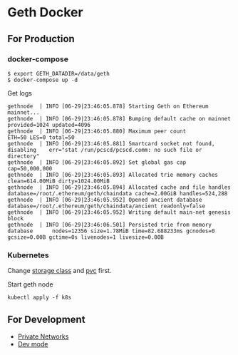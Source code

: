 # Geth Docker

## For Production

### docker-compose

```console
$ export GETH_DATADIR=/data/geth
$ docker-compose up -d
```

Get logs

```
gethnode  | INFO [06-29|23:46:05.878] Starting Geth on Ethereum mainnet... 
gethnode  | INFO [06-29|23:46:05.878] Bumping default cache on mainnet         provided=1024 updated=4096
gethnode  | INFO [06-29|23:46:05.880] Maximum peer count                       ETH=50 LES=0 total=50
gethnode  | INFO [06-29|23:46:05.881] Smartcard socket not found, disabling    err="stat /run/pcscd/pcscd.comm: no such file or directory"
gethnode  | INFO [06-29|23:46:05.892] Set global gas cap                       cap=50,000,000
gethnode  | INFO [06-29|23:46:05.893] Allocated trie memory caches             clean=614.00MiB dirty=1024.00MiB
gethnode  | INFO [06-29|23:46:05.894] Allocated cache and file handles         database=/root/.ethereum/geth/chaindata cache=2.00GiB handles=524,288
gethnode  | INFO [06-29|23:46:05.952] Opened ancient database                  database=/root/.ethereum/geth/chaindata/ancient readonly=false
gethnode  | INFO [06-29|23:46:05.952] Writing default main-net genesis block 
gethnode  | INFO [06-29|23:46:06.501] Persisted trie from memory database      nodes=12356 size=1.78MiB time=82.688233ms gcnodes=0 gcsize=0.00B gctime=0s livenodes=1 livesize=0.00B
```

### Kubernetes

Change [storage class](k8s/storageclass.yaml) and [pvc](k8s/pvc.yaml) first.

Start geth node

```
kubectl apply -f k8s
```

## For Development

- [Private Networks](https://geth.ethereum.org/docs/interface/private-network)
- [Dev mode](https://geth.ethereum.org/getting-started/dev-mode)
